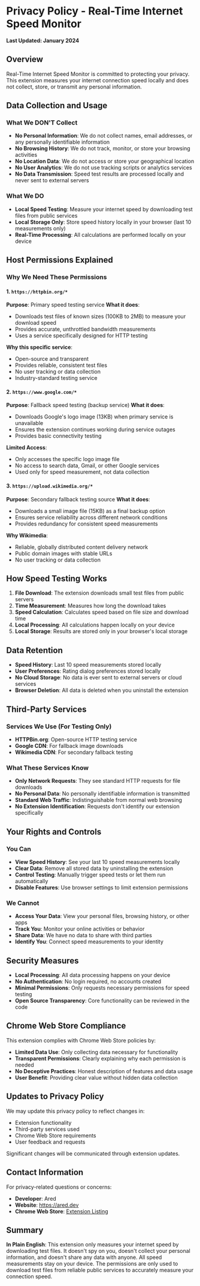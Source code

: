 # Privacy Policy - Real-Time Internet Speed Monitor

**Last Updated: January 2024**

## Overview
Real-Time Internet Speed Monitor is committed to protecting your privacy. This extension measures your internet connection speed locally and does not collect, store, or transmit any personal information.

## Data Collection and Usage

### What We DON'T Collect
- **No Personal Information**: We do not collect names, email addresses, or any personally identifiable information
- **No Browsing History**: We do not track, monitor, or store your browsing activities
- **No Location Data**: We do not access or store your geographical location
- **No User Analytics**: We do not use tracking scripts or analytics services
- **No Data Transmission**: Speed test results are processed locally and never sent to external servers

### What We DO
- **Local Speed Testing**: Measure your internet speed by downloading test files from public services
- **Local Storage Only**: Store speed history locally in your browser (last 10 measurements only)
- **Real-Time Processing**: All calculations are performed locally on your device

## Host Permissions Explained

### Why We Need These Permissions

#### 1. `https://httpbin.org/*`
**Purpose**: Primary speed testing service
**What it does**: 
- Downloads test files of known sizes (100KB to 2MB) to measure your download speed
- Provides accurate, unthrottled bandwidth measurements
- Uses a service specifically designed for HTTP testing

**Why this specific service**:
- Open-source and transparent
- Provides reliable, consistent test files
- No user tracking or data collection
- Industry-standard testing service

#### 2. `https://www.google.com/*`
**Purpose**: Fallback speed testing (backup service)
**What it does**:
- Downloads Google's logo image (13KB) when primary service is unavailable
- Ensures the extension continues working during service outages
- Provides basic connectivity testing

**Limited Access**:
- Only accesses the specific logo image file
- No access to search data, Gmail, or other Google services
- Used only for speed measurement, not data collection

#### 3. `https://upload.wikimedia.org/*`
**Purpose**: Secondary fallback testing source
**What it does**:
- Downloads a small image file (15KB) as a final backup option
- Ensures service reliability across different network conditions
- Provides redundancy for consistent speed measurements

**Why Wikimedia**:
- Reliable, globally distributed content delivery network
- Public domain images with stable URLs
- No user tracking or data collection

## How Speed Testing Works

1. **File Download**: The extension downloads small test files from public servers
2. **Time Measurement**: Measures how long the download takes
3. **Speed Calculation**: Calculates speed based on file size and download time
4. **Local Processing**: All calculations happen locally on your device
5. **Local Storage**: Results are stored only in your browser's local storage

## Data Retention

- **Speed History**: Last 10 speed measurements stored locally
- **User Preferences**: Rating dialog preferences stored locally
- **No Cloud Storage**: No data is ever sent to external servers or cloud services
- **Browser Deletion**: All data is deleted when you uninstall the extension

## Third-Party Services

### Services We Use (For Testing Only)
- **HTTPBin.org**: Open-source HTTP testing service
- **Google CDN**: For fallback image downloads
- **Wikimedia CDN**: For secondary fallback testing

### What These Services Know
- **Only Network Requests**: They see standard HTTP requests for file downloads
- **No Personal Data**: No personally identifiable information is transmitted
- **Standard Web Traffic**: Indistinguishable from normal web browsing
- **No Extension Identification**: Requests don't identify our extension specifically

## Your Rights and Controls

### You Can
- **View Speed History**: See your last 10 speed measurements locally
- **Clear Data**: Remove all stored data by uninstalling the extension
- **Control Testing**: Manually trigger speed tests or let them run automatically
- **Disable Features**: Use browser settings to limit extension permissions

### We Cannot
- **Access Your Data**: View your personal files, browsing history, or other apps
- **Track You**: Monitor your online activities or behavior
- **Share Data**: We have no data to share with third parties
- **Identify You**: Connect speed measurements to your identity

## Security Measures

- **Local Processing**: All data processing happens on your device
- **No Authentication**: No login required, no accounts created
- **Minimal Permissions**: Only requests necessary permissions for speed testing
- **Open Source Transparency**: Core functionality can be reviewed in the code

## Chrome Web Store Compliance

This extension complies with Chrome Web Store policies by:
- **Limited Data Use**: Only collecting data necessary for functionality
- **Transparent Permissions**: Clearly explaining why each permission is needed
- **No Deceptive Practices**: Honest description of features and data usage
- **User Benefit**: Providing clear value without hidden data collection

## Updates to Privacy Policy

We may update this privacy policy to reflect changes in:
- Extension functionality
- Third-party services used
- Chrome Web Store requirements
- User feedback and requests

Significant changes will be communicated through extension updates.

## Contact Information

For privacy-related questions or concerns:
- **Developer**: Ared
- **Website**: https://ared.dev
- **Chrome Web Store**: [Extension Listing](https://chromewebstore.google.com/detail/real-time-internet-speed/baffnjfijbgpjchgdmbnpkloeccnhenl)

## Summary

**In Plain English**: This extension only measures your internet speed by downloading test files. It doesn't spy on you, doesn't collect your personal information, and doesn't share any data with anyone. All speed measurements stay on your device. The permissions are only used to download test files from reliable public services to accurately measure your connection speed.